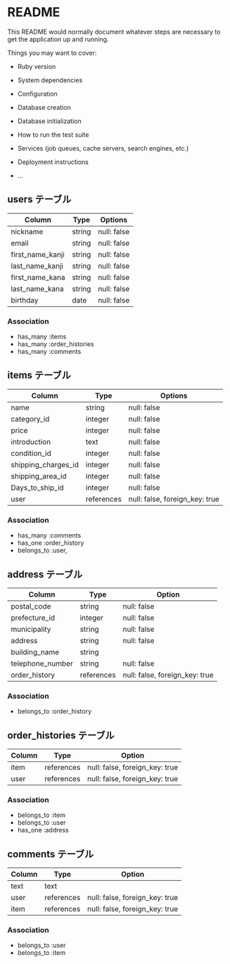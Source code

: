 # README

This README would normally document whatever steps are necessary to get the
application up and running.

Things you may want to cover:

* Ruby version

* System dependencies

* Configuration

* Database creation

* Database initialization

* How to run the test suite

* Services (job queues, cache servers, search engines, etc.)

* Deployment instructions

* ...

## users テーブル

| Column           | Type    | Options     |
| -----------------| ------- | ----------- |
| nickname         | string  | null: false |
| email            | string  | null: false |
| first_name_kanji | string  | null: false |
| last_name_kanji  | string  | null: false |
| first_name_kana  | string  | null: false |
| last_name_kana   | string  | null: false |
| birthday         | date    | null: false |

### Association

- has_many :items
- has_many :order_histories
- has_many :comments

## items テーブル

| Column              | Type        | Options                        |
| ------------------- | ----------- | -----------------------------  |
| name                | string      | null: false                    |
| category_id         | integer     | null: false                    |
| price               | integer     | null: false                    |
| introduction        | text        | null: false                    |
| condition_id        | integer     | null: false                    |
| shipping_charges_id | integer     | null: false                    |
| shipping_area_id    | integer     | null: false                    |
| Days_to_ship_id     | integer     | null: false                    |
| user                | references  | null: false, foreign_key: true |

### Association

- has_many :comments
- has_one  :order_history
- belongs_to :user, 

## address テーブル

| Column             | Type       | Option                         |
|--------------------| ---------- | ------------------------------ |
| postal_code        | string     | null: false                    |
| prefecture_id      | integer    | null: false                    |
| municipality       | string     | null: false                    |
| address            | string     | null: false                    |
| building_name      | string     |                                |
| telephone_number   | string     | null: false                    |
| order_history      | references | null: false, foreign_key: true |

### Association

- belongs_to :order_history

## order_histories テーブル

| Column     | Type       | Option                         |
| ---------- | ---------- | ------------------------------ |
| item       | references | null: false, foreign_key: true |
| user       | references | null: false, foreign_key: true |

### Association

- belongs_to :item
- belongs_to :user
- has_one :address

## comments テーブル

| Column    | Type       | Option                         |
| --------- | ---------- | ------------------------------ |
| text      | text       |                                |
| user      | references | null: false, foreign_key: true |
| item      | references | null: false, foreign_key: true |

### Association

- belongs_to :user
- belongs_to :item